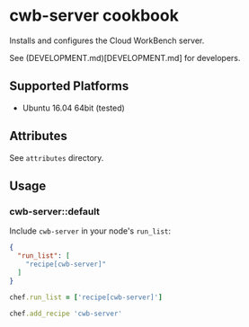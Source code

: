 # cwb-server cookbook

Installs and configures the Cloud WorkBench server.

See (DEVELOPMENT.md)[DEVELOPMENT.md] for developers.

## Supported Platforms

* Ubuntu 16.04 64bit (tested)

## Attributes

See `attributes` directory.

## Usage

### cwb-server::default

Include `cwb-server` in your node's `run_list`:

```json
{
  "run_list": [
    "recipe[cwb-server]"
  ]
}
```

```ruby
chef.run_list = ['recipe[cwb-server]']
```

```ruby
chef.add_recipe 'cwb-server'
```
